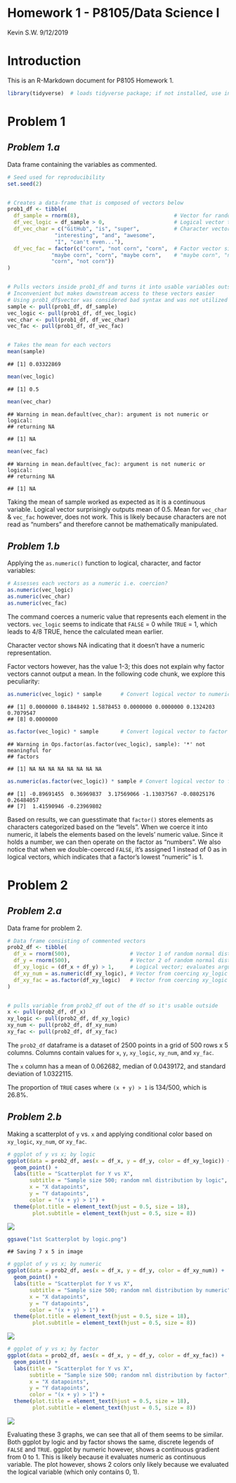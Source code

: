 Homework 1 - P8105/Data Science I
================
Kevin S.W.
9/12/2019

# **Introduction**

This is an R-Markdown document for P8105 Homework
1.

``` r
library(tidyverse)  # loads tidyverse package; if not installed, use install(tidyverse) prior
```

# Problem 1

## *Problem 1.a*

Data frame containing the variables as commented.

``` r
# Seed used for reproducibility
set.seed(2)


# Creates a data-frame that is composed of vectors below
prob1_df <- tibble(
  df_sample = rnorm(8),                              # Vector for random normal-distributed sample of size 8
  df_vec_logic = df_sample > 0,                      # Logical vector that evaluates if elements in sample > 0
  df_vec_char = c("GitHub", "is", "super",           # Character vector with 8 variables ("length == 8")
               "interesting", "and", "awesome", 
               "I", "can't even..."),
  df_vec_fac = factor(c("corn", "not corn", "corn",  # Factor vector size 8 with 3 levels: "corn", 
              "maybe corn", "corn", "maybe corn",    # "maybe corn", "not corn"
              "corn", "not corn"))
)


# Pulls vectors inside prob1_df and turns it into usable variables outside
# Inconvenient but makes downstream access to these vectors easier
# Using prob1_df$vector was considered bad syntax and was not utilized
sample <- pull(prob1_df, df_sample)
vec_logic <- pull(prob1_df, df_vec_logic)
vec_char <- pull(prob1_df, df_vec_char)
vec_fac <- pull(prob1_df, df_vec_fac)


# Takes the mean for each vectors
mean(sample)
```

    ## [1] 0.03322869

``` r
mean(vec_logic)
```

    ## [1] 0.5

``` r
mean(vec_char)
```

    ## Warning in mean.default(vec_char): argument is not numeric or logical:
    ## returning NA

    ## [1] NA

``` r
mean(vec_fac)
```

    ## Warning in mean.default(vec_fac): argument is not numeric or logical:
    ## returning NA

    ## [1] NA

Taking the mean of sample worked as expected as it is a continuous
variable. Logical vector surprisingly outputs mean of 0.5. Mean for
`vec_char` & `vec_fac` however, does not work. This is likely because
characters are not read as “numbers” and therefore cannot be
mathematically manipulated.

## *Problem 1.b*

Applying the `as.numeric()` function to logical, character, and factor
variables:

``` r
# Assesses each vectors as a numeric i.e. coercion?
as.numeric(vec_logic)
as.numeric(vec_char)
as.numeric(vec_fac)
```

The command coerces a numeric value that represents each element in the
vectors. `vec_logic` seems to indicate that `FALSE` = 0 while `TRUE` =
1, which leads to 4/8 TRUE, hence the calculated mean earlier.

Character vector shows NA indicating that it doesn’t have a numeric
representation.

Factor vectors however, has the value 1-3; this does not explain why
factor vectors cannot output a mean. In the following code chunk, we
explore this
peculiarity:

``` r
as.numeric(vec_logic) * sample      # Convert logical vector to numeric then multiplied with sample
```

    ## [1] 0.0000000 0.1848492 1.5878453 0.0000000 0.0000000 0.1324203 0.7079547
    ## [8] 0.0000000

``` r
as.factor(vec_logic) * sample       # Convert logical vector to factor then multiplied with sample
```

    ## Warning in Ops.factor(as.factor(vec_logic), sample): '*' not meaningful for
    ## factors

    ## [1] NA NA NA NA NA NA NA NA

``` r
as.numeric(as.factor(vec_logic)) * sample # Convert logical vector to factor then numeric then multiplied                                                       with sample
```

    ## [1] -0.89691455  0.36969837  3.17569066 -1.13037567 -0.08025176  0.26484057
    ## [7]  1.41590946 -0.23969802

Based on results, we can guesstimate that `factor()` stores elements as
characters categorized based on the “levels”. When we coerce it into
numeric, it labels the elements based on the levels’ numeric value.
Since it holds a number, we can then operate on the factor as “numbers”.
We also notice that when we double-coerced `FALSE`, it’s assigned 1
instead of 0 as in logical vectors, which indicates that a factor’s
lowest “numeric” is 1.

# Problem 2

## *Problem 2.a*

Data frame for problem 2.

``` r
# Data frame consisting of commented vectors
prob2_df <- tibble(
  df_x = rnorm(500),                   # Vector 1 of random normal distribution sample; size 500 
  df_y = rnorm(500),                   # Vector 2 of random normal distribution sample; size 500 
  df_xy_logic = (df_x + df_y) > 1,     # Logical vector; evaluates argument: x + y > 1
  df_xy_num = as.numeric(df_xy_logic), # Vector from coercing xy_logic to a numeric vector
  df_xy_fac = as.factor(df_xy_logic)   # Vector from coercing xy_logic to a factor vector
)


# pulls variable from prob2_df out of the df so it's usable outside
x <- pull(prob2_df, df_x)
xy_logic <- pull(prob2_df, df_xy_logic)
xy_num <- pull(prob2_df, df_xy_num)
xy_fac <- pull(prob2_df, df_xy_fac)
```

The `prob2_df` dataframe is a dataset of 2500 points in a grid of 500
rows x 5 columns. Columns contain values for `x`, `y`, `xy_logic`,
`xy_num`, and `xy_fac`.

The `x` column has a mean of 0.062682, median of 0.0439172, and standard
deviation of 1.0322115.

The proportion of `TRUE` cases where `(x + y) > 1` is 134/500, which is
26.8%.

## *Problem 2.b*

Making a scatterplot of `y` vs. `x` and applying conditional color based
on `xy_logic`, `xy_num`, or `xy_fac`.

``` r
# ggplot of y vs x; by logic
ggplot(data = prob2_df, aes(x = df_x, y = df_y, color = df_xy_logic)) + 
  geom_point() +
  labs(title = "Scatterplot for Y vs X", 
       subtitle = "Sample size 500; random nml distribution by logic",
       x = "X datapoints",
       y = "Y datapoints",
       color = "(x + y) > 1") +
  theme(plot.title = element_text(hjust = 0.5, size = 18),
        plot.subtitle = element_text(hjust = 0.5, size = 8))
```

![](P8105_HW1_ksw2137_files/figure-gfm/Problem_2b-1.png)<!-- -->

``` r
ggsave("1st Scatterplot by logic.png")
```

    ## Saving 7 x 5 in image

``` r
# ggplot of y vs x; by numeric
ggplot(data = prob2_df, aes(x = df_x, y = df_y, color = df_xy_num)) +
  geom_point() +
  labs(title = "Scatterplot for Y vs X", 
       subtitle = "Sample size 500; random nml distribution by numeric",
       x = "X datapoints",
       y = "Y datapoints",
       color = "(x + y) > 1") +
  theme(plot.title = element_text(hjust = 0.5, size = 18),
        plot.subtitle = element_text(hjust = 0.5, size = 8))
```

![](P8105_HW1_ksw2137_files/figure-gfm/Problem_2b-2.png)<!-- -->

``` r
# ggplot of y vs x; by factor
ggplot(data = prob2_df, aes(x = df_x, y = df_y, color = df_xy_fac)) +
  geom_point() +
  labs(title = "Scatterplot for Y vs X", 
       subtitle = "Sample size 500; random nml distribution by factor",
       x = "X datapoints",
       y = "Y datapoints",
       color = "(x + y) > 1") +
  theme(plot.title = element_text(hjust = 0.5, size = 18),
        plot.subtitle = element_text(hjust = 0.5, size = 8))
```

![](P8105_HW1_ksw2137_files/figure-gfm/Problem_2b-3.png)<!-- -->

Evaluating these 3 graphs, we can see that all of them seems to be
similar. Both ggplot by logic and by factor shows the same, discrete
legends of `FALSE` and `TRUE`. ggplot by numeric however, shows a
continuous gradient from 0 to 1. This is likely because it evaluates
numeric as continuous variable. The plot however, shows 2 colors only
likely because we evaluated the logical variable (which only contains 0,
1).
